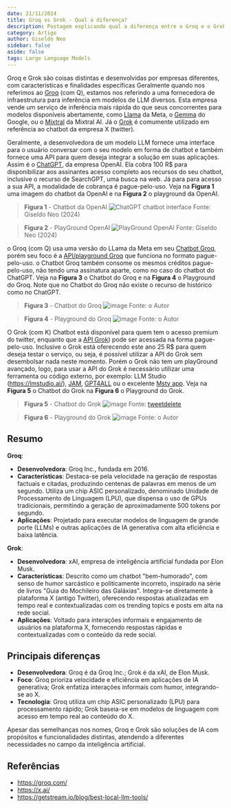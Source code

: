 ```yaml
---
date: 21/11/2024
title: Groq vs Grok - Qual a diferença?
description: Postagem explicando qual a diferença entre o Groq e o Grok
category: Artigo
author: Giseldo Neo
sidebar: false
aside: false
tags: Large Language Models
---
```


Groq e Grok são coisas distintas e desenvolvidas por empresas diferentes, com características e finalidades específicas
Geralmente quando nos referimos ao [Groq](https://groq.com/) (com Q), estamos nos referindo a uma fornecedora de infraestrutura para inferência em modelos de LLM diversos.
Esta empresa vende um serviço de inferência mais rápida do que seus concorrentes para modelos disponíveis abertamente, como [Llama](https://www.llama.com/) da Meta, o [Gemma](https://ai.google.dev/gemma) do Google, ou o [Mixtral](https://mistral.ai/) da Mixtral AI.
Já o [Grok](https://x.ai/) é comumente utilizado em referência ao chatbot da empresa X (twitter).

Geralmente, a desenvolvedora de um modelo LLM fornece uma interface para o usuário conversar com o seu modelo em forma de chatbot e também fornece uma API para quem deseja integrar a solução em suas aplicações.
Assim é o [ChatGPT](https://chatgpt.com/), da empresa OpenAI.
Ela cobra 100 R$ para disponibilizar aos assinantes acesso completo aos recursos do seu chatbot, inclusive o recurso de SearchGPT, uma busca na web.
Já para para acesso a sua API, a modalidade de cobrança é pague-pelo-uso.
Veja na **Figura 1** uma imagem do chatbot da OpenAI e na **Figura 2** o playground da OpenAI.

> **Figura 1** - Chatbot da OpenAI
> ![ChatGPT chatbot interface](https://github.com/user-attachments/assets/d5f1caa9-ad37-4891-9a66-8121f6b54dce)
> Fonte: Giseldo Neo (2024)

> **Figura 2** - PlayGround OpenAI
> ![PlayGround OpenAI](https://github.com/user-attachments/assets/46bf1931-62b5-4c51-a3b5-e9e1e246fd08)
> Fonte: Giseldo Neo (2024)

o Groq (com Q) usa  uma versão do LLama da Meta em seu [Chatbot Groq](https://groq.com/#), porém  seu foco é a [API/playground Groq](https://console.groq.com/playground) que funciona no formato pague-pelo-uso.
o Chatbot Groq também consome os mesmos créditos pague-pelo-uso, não tendo uma assinatura aparte, como no caso do chatbot do ChatGPT.
Veja na **Figura 3** o Chatbot do Groq e na **Figura 4** o Playground do Groq. Note que no Chatbot do Groq não existe o recurso de histórico como no ChatGPT.

> **Figura 3** - Chatbot do Groq
> ![image](https://github.com/user-attachments/assets/3c6efe44-9598-4353-a81c-1b5602c0a243)
> Fonte: o Autor

> **Figura 4** - Playground do Groq
> ![image](https://github.com/user-attachments/assets/d3729b18-02b6-46b2-a7a2-46a5db54c1c7)
> Fonte: o Autor

O Grok (com K) Chatbot está disponível para quem tem o acesso premium do twitter, enquanto que a [API Grok](https://console.x.ai/)) pode ser acessada na forma pague-pelo-uso.
Inclusive o Grok está oferecendo este ano 25 R$ para quem deseja testar o serviço, ou seja, é possível utilizar a API do Grok sem desembolsar nada neste momento.
Porém o Grok não tem um playGround avançado, logo, para usar a API do Grok é necessário utilizar uma ferramenta ou código externo, por exemplo: LLM Studio (https://lmstudio.ai/), [JAM](https://jan.ai/), [GPT4ALL](https://www.nomic.ai/gpt4all) ou o excelente [Msty app](https://msty.app/). 
Veja na **Figura 5** o Chatbot do Grok  na **Figura 6** o Playground do Grok.

> **Figura 5** - Chatbot do Grok 
> ![image](https://github.com/user-attachments/assets/72a03f4b-5870-42f3-89d8-b7fd122c31ab)
> Fonte: [tweetdelete](https://tweetdelete.net/pt/recursos/grok-ai-xs-latest-artificial-intelligence-chatbot/)

> **Figura 6** - Playground do Grok
> ![image](https://github.com/user-attachments/assets/306afcae-d203-4a87-ab11-8f03ce87df56)
> Fonte: o Autor

## Resumo

**Groq**:
- **Desenvolvedora**: Groq Inc., fundada em 2016.
- **Características**: Destaca-se pela velocidade na geração de respostas factuais e citadas, produzindo centenas de palavras em menos de um segundo. Utiliza um chip ASIC personalizado, denominado Unidade de Processamento de Linguagem (LPU), que dispensa o uso de GPUs tradicionais, permitindo a geração de aproximadamente 500 tokens por segundo.
- **Aplicações**: Projetado para executar modelos de linguagem de grande porte (LLMs) e outras aplicações de IA generativa com alta eficiência e baixa latência.

**Grok**:
- **Desenvolvedora**: xAI, empresa de inteligência artificial fundada por Elon Musk.
- **Características**: Descrito como um chatbot "bem-humorado", com senso de humor sarcástico e politicamente incorreto, inspirado na série de livros "Guia do Mochileiro das Galáxias".
Integra-se diretamente à plataforma X (antigo Twitter), oferecendo respostas atualizadas em tempo real e contextualizadas com os trending topics e posts em alta na rede social.
- **Aplicações**: Voltado para interações informais e engajamento de usuários na plataforma X, fornecendo respostas rápidas e contextualizadas com o conteúdo da rede social.

## Principais diferenças

- **Desenvolvedora**: Groq é da Groq Inc.; Grok é da xAI, de Elon Musk.
- **Foco**: Groq prioriza velocidade e eficiência em aplicações de IA generativa; Grok enfatiza interações informais com humor, integrando-se ao X.
- **Tecnologia**: Groq utiliza um chip ASIC personalizado (LPU) para processamento rápido; Grok baseia-se em modelos de linguagem com acesso em tempo real ao conteúdo do X.

Apesar das semelhanças nos nomes, Groq e Grok são soluções de IA com propósitos e funcionalidades distintas, atendendo a diferentes necessidades no campo da inteligência artificial.

## Referências

-  https://groq.com/
-  https://x.ai/
-  https://getstream.io/blog/best-local-llm-tools/
